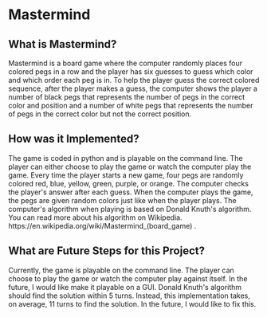 # Mastermind

<h2>What is Mastermind?</h2>
Mastermind is a board game where the computer randomly places four colored pegs in a row and the player has six guesses to guess which color and which order each peg is in. To help the player guess the correct colored sequence, after the player makes a guess, the computer shows the player a number of black pegs that represents the number of pegs in the correct color and position and a number of white pegs that represents the number of pegs in the correct color but not the correct position.


<h2>How was it Implemented?</h2>
The game is coded in python and is playable on the command line. The player can either choose to play the game or watch the computer play the game. Every time the player starts a new game, four pegs are randomly colored red, blue, yellow, green, purple, or orange. The computer checks the player's answer after each guess. When the computer plays the game, the pegs are given random colors just like when the player plays. The computer's algorithm when playing is based on Donald Knuth's algorithm. You can read more about his algorithm on Wikipedia. https://en.wikipedia.org/wiki/Mastermind_(board_game) .

<h2>What are Future Steps for this Project?</h2>
Currently, the game is playable on the command line. The player can choose to play the game or watch the computer play against itself. In the future, I would like make it playable on a GUI. Donald Knuth's algorithm should find the solution within 5 turns. Instead, this implementation takes, on average, 11 turns to find the solution. In the future, I would like to fix this.
